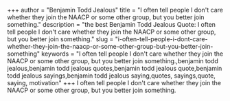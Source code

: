 +++
author = "Benjamin Todd Jealous"
title = "I often tell people I don't care whether they join the NAACP or some other group, but you better join something."
description = "the best Benjamin Todd Jealous Quote: I often tell people I don't care whether they join the NAACP or some other group, but you better join something."
slug = "i-often-tell-people-i-dont-care-whether-they-join-the-naacp-or-some-other-group-but-you-better-join-something"
keywords = "I often tell people I don't care whether they join the NAACP or some other group, but you better join something.,benjamin todd jealous,benjamin todd jealous quotes,benjamin todd jealous quote,benjamin todd jealous sayings,benjamin todd jealous saying,quotes, sayings,quote, saying, motivation"
+++
I often tell people I don't care whether they join the NAACP or some other group, but you better join something.
